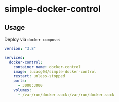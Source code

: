 # simple-docker-control

## Usage

Deploy via `docker compose`:

```yaml
version: "3.8"

services:
  docker-control:
    container_name: docker-control
    image: lucasg04/simple-docker-control
    restart: unless-stopped
    ports:
      - 3000:3000
    volumes:
      - /var/run/docker.sock:/var/run/docker.sock
```
